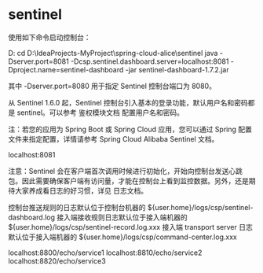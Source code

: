 # sentinel

使用如下命令启动控制台：

D:
cd D:\IdeaProjects-MyProject\spring-cloud-alice\sentinel
java -Dserver.port=8081 -Dcsp.sentinel.dashboard.server=localhost:8081 -Dproject.name=sentinel-dashboard -jar sentinel-dashboard-1.7.2.jar

其中 -Dserver.port=8080 用于指定 Sentinel 控制台端口为 8080。

从 Sentinel 1.6.0 起，Sentinel 控制台引入基本的登录功能，默认用户名和密码都是 sentinel。可以参考 鉴权模块文档 配置用户名和密码。

注：若您的应用为 Spring Boot 或 Spring Cloud 应用，您可以通过 Spring 配置文件来指定配置，详情请参考 Spring Cloud Alibaba Sentinel 文档。

localhost:8081

注意：Sentinel 会在客户端首次调用时候进行初始化，开始向控制台发送心跳包。因此需要确保客户端有访问量，才能在控制台上看到监控数据。另外，还是期待大家养成看日志的好习惯，详见 日志文档。

控制台推送规则的日志默认位于控制台机器的 ${user.home}/logs/csp/sentinel-dashboard.log
接入端接收规则日志默认位于接入端机器的 ${user.home}/logs/csp/sentinel-record.log.xxx
接入端 transport server 日志默认位于接入端机器的 ${user.home}/logs/csp/command-center.log.xxx

localhost:8800/echo/service1
localhost:8810/echo/service2
localhost:8820/echo/service3

